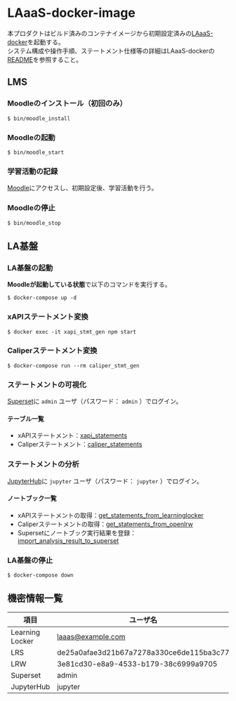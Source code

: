 # LAaaS-docker-image
本プロダクトはビルド済みのコンテナイメージから初期設定済みの[LAaaS-docker](https://github.com/RCOSDP/LAaaS-docker)を起動する。  
システム構成や操作手順、ステートメント仕様等の詳細はLAaaS-dockerの[README](https://github.com/RCOSDP/LAaaS-docker/blob/master/README.adoc)を参照すること。

## LMS
### Moodleのインストール（初回のみ）

```
$ bin/moodle_install
```

### Moodleの起動

```
$ bin/moodle_start
```

### 学習活動の記録
[Moodle](http://localhost:8000)にアクセスし、初期設定後、学習活動を行う。

### Moodleの停止

```
$ bin/moodle_stop
```

## LA基盤
### LA基盤の起動
**Moodleが起動している状態**で以下のコマンドを実行する。

```
$ docker-compose up -d
```

### xAPIステートメント変換

```
$ docker exec -it xapi_stmt_gen npm start
```

### Caliperステートメント変換

```
$ docker-compose run --rm caliper_stmt_gen
```

### ステートメントの可視化

[Superset](http://localhost:8088)に `admin` ユーザ（パスワード： `admin` ）でログイン。

#### テーブル一覧

* xAPIステートメント：[xapi_statements](http://localhost:8088/superset/explore/table/1/)
* Caliperステートメント：[caliper_statements](http://localhost:8088/superset/explore/table/2/)

### ステートメントの分析

[JupyterHub](http://localhost:8001)に `jupyter` ユーザ（パスワード： `jupyter` ）でログイン。

#### ノートブック一覧

* xAPIステートメントの取得：[get_statements_from_learninglocker](http://localhost:8001/user/jupyter/notebooks/get_statements_from_learninglocker.ipynb)
* Caliperステートメントの取得：[get_statements_from_openlrw](http://localhost:8001/user/jupyter/notebooks/get_statements_from_openlrw.ipynb)
* Supersetにノートブック実行結果を登録：[import_analysis_result_to_superset](http://localhost:8001/user/jupyter/notebooks/import_analysis_result_to_superset.ipynb)

### LA基盤の停止

```
$ docker-compose down
```

## 機密情報一覧

|項目|ユーザ名|パスワード|
|----|----|----|
|Learning Locker|laaas@example.com|hoh3ohT4|
|LRS|de25a0afae3d21b67a7278a330ce6de115ba3c77|42df984faf8f4ed457be5a85477df23a9e3cc62e|
|LRW|3e81cd30-e8a9-4533-b179-38c6999a9705|573e833f-a3ac-490f-815a-0d3bc7dd9f76|
|Superset|admin|admin|
|JupyterHub|jupyter|jupyter|
